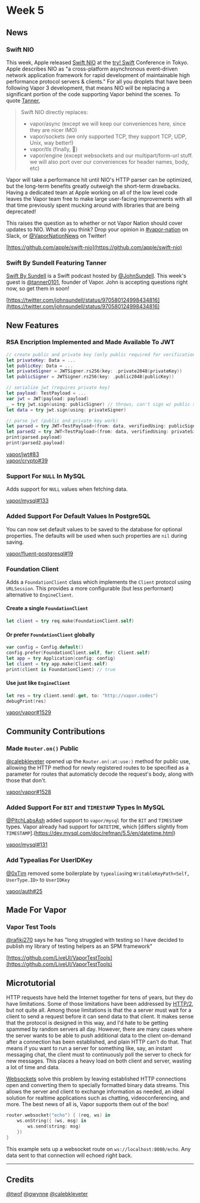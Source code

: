 # Week 5

## News

### Swift NIO
This week, Apple released [Swift NIO](https://github.com/apple/swift-nio) at the [try! Swift](https://www.tryswift.co/events/2018/tokyo/en/) Conference in Tokyo. Apple describes NIO as "a cross-platform asynchronous event-driven network application framework for rapid development of maintainable high performance protocol servers & clients." For all you droplets that have been following Vapor 3 development, that means NIO will be replacing a significant portion of the code supporting Vapor behind the scenes. To quote [Tanner](https://github.com/tanner0101),

> Swift NIO directly replaces:
> - vapor/async (except we will keep our conveniences here, since they are nicer IMO)
> - vapor/sockets (we only supported TCP, they support TCP, UDP, Unix, way better!)
> - vapor/tls (finally, 🙏)
> - vapor/engine (except websockets and our multipart/form-url stuff. we will also port over our conveniences for header names, body, etc)

Vapor will take a performance hit until NIO's HTTP parser can be optimized, but the long-term benefits greatly outweigh the short-term drawbacks. Having a dedicated team at Apple working on all of the low level code leaves the Vapor team free to make large user-facing improvements with all that time previously spent mucking around with libraries that are being deprecated! 

This raises the question as to whether or not Vapor Nation should cover updates to NIO. What do you think? Drop your opinion in [#vapor-nation](https://vapor.team/) on Slack, or [@VaporNationNews](https://twitter.com/VaporNationNews) on Twitter!

[https://github.com/apple/swift-nio](https://github.com/apple/swift-nio)

### Swift By Sundell Featuring Tanner
[Swift By Sundell](https://www.swiftbysundell.com/) is a Swift podcast hosted by [@JohnSundell](https://github.com/JohnSundell). This week's guest is [@tanner0101](https://github.com/tanner0101), founder of Vapor. John is accepting questions right now, so get them in soon!

[https://twitter.com/johnsundell/status/970580124998434816](https://twitter.com/johnsundell/status/970580124998434816)

## New Features

### RSA Encription Implemented and Made Available To JWT
```swift
// create public and private key (only public required for verification)
let privateKey: Data = ...
let publicKey: Data = ...
let privateSigner = JWTSigner.rs256(key: .private2048(privateKey))
let publicSigner = JWTSigner.rs256(key: .public2048(publicKey))

// serialize jwt (requires private key)
let payload: TestPayload = ...
var jwt = JWT(payload: payload)
_ = try jwt.sign(using: publicSigner) // throws, can't sign w/ public signer
let data = try jwt.sign(using: privateSigner)

// parse jwt (public and private key work)
let parsed = try JWT<TestPayload>(from: data, verifiedUsing: publicSigner)
let parsed2 = try JWT<TestPayload>(from: data, verifiedUsing: privateSigner) // also works
print(parsed.payload)
print(parsed2.payload)
```

[vapor/jwt#83](https://github.com/vapor/jwt/pull/83)  
[vapor/crypto#39](https://github.com/vapor/crypto/pull/39)

### Support For `NULL` In MySQL
Adds support for `NULL` values when fetching data.

[vapor/mysql#133](https://github.com/vapor/mysql/pull/133)

### Added Support For Default Values In PostgreSQL
You can now set default values to be saved to the database for optional properties. The defaults will be used when such properties are `nil` during saving.
<!-- Needs a usage snippet --->

[vapor/fluent-postgresql#19](https://github.com/vapor/fluent-postgresql/pull/19)

### Foundation Client
Adds a `FoundationClient` class which implements the `Client` protocol using `URLSession`. This provides a more configurable (but less performant) alternative to `EngineClient`.

#### Create a single `FoundationClient`
```swift
let client = try req.make(FoundationClient.self)
```

#### Or prefer `FoundationClient` globally
```swift
var config = Config.default()
config.prefer(FoundationClient.self, for: Client.self)
let app = try Application(config: config)
let client = try app.make(Client.self)
print(client is FoundationClient) // true
```

#### Use just like `EngineClient`
```swift
let res = try client.send(.get, to: "http://vapor.codes")
debugPrint(res)
```

[vapor/vapor#1529](https://github.com/vapor/vapor/pull/1529)

## Community Contributions

### Made `Router.on()` Public
[@calebkleveter](https://github.com/calebkleveter) opened up the `Router.on(:at:use:)` method for public use, allowing the HTTP method for newly registered routes to be specified as a parameter for routes that automaticly decode the request's body, along with those that don't.

[vapor/vapor#1528](https://github.com/vapor/vapor/pull/1528)

### Added Support For `BIT` and `TIMESTAMP` Types In MySQL
[@PitchLabsAsh](https://github.com/PitchLabsAsh) added support to `vapor/mysql` for the `BIT` and `TIMESTAMP` types. Vapor already had support for `DATETIME`, which [differs slightly from `TIMESTAMP`].(https://dev.mysql.com/doc/refman/5.5/en/datetime.html)

[vapor/mysql#131](https://github.com/vapor/mysql/pull/131)

### Add Typealias For UserIDKey
[@0xTim](https://github.com/0xTim) removed some boilerplate by `typealias`ing `WritableKeyPath<Self, UserType.ID>` to `UserIDKey`

[vapor/auth#25](https://github.com/vapor/auth/pull/25)

## Made For Vapor

### Vapor Test Tools
[@rafiki270](https://github.com/rafiki270) says he has "long struggled with testing so I have decided to publish my library of testing helpers as an SPM framework"

[https://github.com/LiveUI/VaporTestTools](https://github.com/LiveUI/VaporTestTools)

## Microtutorial
HTTP requests have held the Internet together for tens of years, but they do have limitations. Some of those limitations have been addressed by [HTTP/2](https://en.wikipedia.org/wiki/HTTP/2), but not quite all. Among those limitations is that the a server must wait for a client to send a request before it can send data to that client. It makes sense that the protocol is designed in this way, and I'd hate to be getting spammed by random servers all day. However, there are many cases where the server wants to be able to push additional data to the client on-demand after a connection has been established, and plain HTTP can't do that. That means if you want to run a server for something like, say, an instant messaging chat, the client must to continuously poll the server to check for new messages. This places a heavy load on both client and server, wasting a lot of time and data.

[Websockets](https://en.wikipedia.org/wiki/WebSocket) solve this problem by leaving established HTTP connections open and converting them to specially formatted binary data streams. This allows the server and client to exchange information as needed, an ideal solution for realtime applications such as chatting, videoconferencing, and more. The best news of all is, Vapor supports them out of the box!

```swift
router.websocket("echo") { (req, ws) in
    ws.onString({ (ws, msg) in
        ws.send(string: msg)
    })
}
```

This example sets up a websocket route on `ws://localhost:8080/echo`. Any data sent to that connection will echoed right back.

****

## Credits
[@twof](https://github.com/twof)
[@gwynne](https://github.com/gwynne)
[@calebkleveter](https://github.com/calebkleveter)
